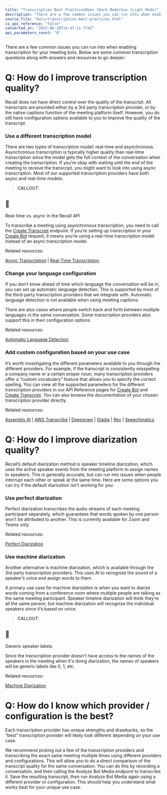 ```yaml
---
title: "Transcription Best PracticesMoon (Dark Mode)Sun (Light Mode)"
description: "There are a few common issues you can run into when enabling transcription for your meeting bots. Below are some common transcription questions along with answers and resources to go deeper: Q: How do I improve transcription quality? Recall does not have direct control over the quality of the transc..."
source_file: "docs/transcription-best-practices.html"
is_api_reference: "false"
converted_at: "2025-06-10T14:47:11.774Z"
api_parameters_count: "0"
---
```

There are a few common issues you can run into when enabling transcription for your meeting bots. Below are some common transcription questions along with answers and resources to go deeper:

# Q: How do I improve transcription quality?

[](#q-how-do-i-improve-transcription-quality)

Recall does not have direct control over the quality of the transcript. All transcripts are provided either by a 3rd party transcription provider, or by the native captions function of the meeting platform itself. However, you do still have configuration options available to you to improve the quality of the transcript.



### Use a different transcription model

[](#use-a-different-transcription-model)

There are two types of transcription model: real-time and asynchronous. Asynchronous transcription is typically higher quality than real-time transcription since the model gets the full context of the conversation when creating the transcription. If you’re okay with waiting until the end of the meeting to receive the transcript, you might want to look into using async transcription. Most of our supported transcription providers have both async and real-time models.

> **CALLOUT**:

## 📘

Real-time vs. async in the Recall API

To transcribe a meeting using asynchronous transcription, you need to call the [Create Transcript](/reference/https://docs.recall.ai/reference/recording_create_transcript_create.md) endpoint. If you’re setting up transcription in your [Create Bot](/reference/bot_create.md) request, it means you’re using a real-time transcription model instead of an async transcription model.

Related resources:

[Async Transcription](/docs/asynchronous-transcription.md) | [Real-Time Transcription](/docs/real-time-transcription.md)



### Change your language configuration

[](#change-your-language-configuration)

If you don’t know ahead of time which language the conversation will be in, you can set up automatic language detection. This is supported by most of the third-party transcription providers that we integrate with. Automatic language detection is not available when using meeting captions.

There are also cases where people switch back and forth between multiple languages in the same conversation. Some transcription providers also support this in their configuration options.

Related resources:

[Automatic Language Detection](/docs/real-time-transcription#languages.md)



### Add custom configuration based on your use case

[](#add-custom-configuration-based-on-your-use-case)

It’s worth investigating the different parameters available to you through the different providers. For example, if the transcript is consistently misspelling a company name or a certain proper noun, many transcription providers offer a “custom vocabulary” feature that allows you to specify the correct spelling. You can view all the supported parameters for the different transcription providers in our API Reference pages for [Create Bot](/reference/bot_create.md) and [Create Transcript](/reference/recording_create_transcript_create.md). You can also browse the documentation of your chosen transcription provider directly.

Related resources:

[Assembly AI](https://www.assemblyai.com/docs) | [AWS Transcribe](https://docs.aws.amazon.com/transcribe/) | [Deepgram](https://developers.deepgram.com/home/introduction) | [Gladia](https://docs.gladia.io/chapters/introduction/introduction) | [Rev](https://docs.rev.ai/) | [Speechmatics](https://docs.speechmatics.com/introduction)



# Q: How do I improve diarization quality?

[](#q-how-do-i-improve-diarization-quality)

Recall’s default diarization method is speaker timeline diarization, which uses the active speaker events from the meeting platform to assign names to speakers. This is generally accurate, but can run into issues when people interrupt each other or speak at the same time. Here are some options you can try if the default diarization isn't working for you:



### Use perfect diarization

[](#use-perfect-diarization)

Perfect diarization transcribes the audio streams of each meeting participant separately, which guarantees that words spoken by one person won’t be attributed to another. This is currently available for Zoom and Teams only.

Related resources:

[Perfect Diarization](/docs/perfect-diarization.md)



### Use machine diarization

[](#use-machine-diarization)

Another alternative is machine diarization, which is available through the 3rd party transcription providers. This uses AI to recognize the sound of a speaker’s voice and assign words to them.

A primary use case for machine diarization is when you want to diarize words coming from a conference room where multiple people are talking as the same meeting participant. Speaker timeline diarization will think they’re all the same person, but machine diarization will recognize the individual speakers since it’s based on voice.

> **CALLOUT**:

## 📘

Generic speaker labels

Since the transcription provider doesn't have access to the names of the speakers in the meeting when it's doing diarization, the names of speakers will be generic labels like 0, 1, etc.

Related resources:

[Machine Diarization](/docs/diarization#machine-diarization.md)



# Q: How do I know which provider / configuration is the best?

[](#q-how-do-i-know-which-provider--configuration-is-the-best)

Each transcription provider has unique strengths and drawbacks, so the “best” transcription provider will likely look different depending on your use case.

We recommend picking out a few of the transcription providers and transcribing the exact same meeting multiple times using different providers and configurations. This will allow you to do a direct comparison of the transcript quality for the same conversation. You can do this by recording a conversation, and then calling the Analyze Bot Media endpoint to transcribe it. Save the resulting transcript, then run Analyze Bot Media again using a different provider or configuration. This should help you understand what works best for your unique use case.
